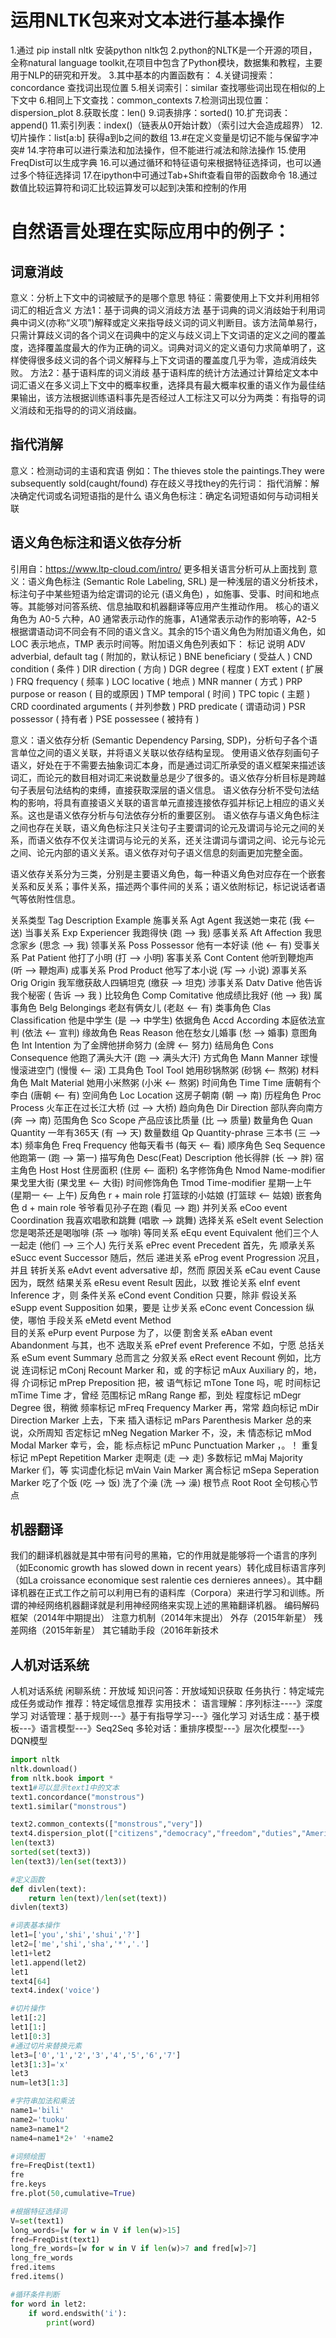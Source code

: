 
# 运用NLTK包来对文本进行基本操作
1.通过 pip install nltk 安装python nltk包
2.python的NLTK是一个开源的项目，全称natural language toolkit,在项目中包含了Python模块，数据集和教程，主要用于NLP的研究和开发。
3.其中基本的内置函数有：
4.关键词搜索：concordance 查找词出现位置
5.相关词索引：similar 查找哪些词出现在相似的上下文中
6.相同上下文查找：common_contexts
7.检测词出现位置：dispersion_plot
8.获取长度：len()
9.词表排序：sorted()
10.扩充词表：append()
11.索引列表：index()（链表从0开始计数）（索引过大会造成超界）
12.切片操作：list[a:b] 获得a到b之间的数组
13.#在定义变量是切记不能与保留字冲突#
14.字符串可以进行乘法和加法操作，但不能进行减法和除法操作
15.使用FreqDist可以生成字典
16.可以通过循环和特征语句来根据特征选择词，也可以通过多个特征选择词
17.在ipython中可通过Tab+Shift查看自带的函数命令
18.通过数值比较运算符和词汇比较运算发可以起到决策和控制的作用


# 自然语言处理在实际应用中的例子：

## 词意消歧
意义：分析上下文中的词被赋予的是哪个意思
特征：需要使用上下文并利用相邻词汇的相近含义
方法1：基于词典的词义消歧方法
    基于词典的词义消歧始于利用词典中词义(亦称“义项”)解释或定义来指导歧义词的词义判断目。该方法简单易行，只需计算歧义词的各个词义在词典中的定义与歧义词上下文词语的定义之间的覆盖度，选择覆盖度最大的作为正确的词义。词典对词义的定义语句力求简单明了，这样使得很多歧义词的各个词义解释与上下文词语的覆盖度几乎为零，造成消歧失败。
方法2：基于语料库的词义消歧
    基于语料库的统计方法通过计算给定文本中词汇语义在多义词上下文中的概率权重，选择具有最大概率权重的语义作为最佳结果输出，该方法根据训练语料事先是否经过人工标注又可以分为两类：有指导的词义消歧和无指导的的词义消歧幽。

## 指代消解
意义：检测动词的主语和宾语
例如：The thieves stole the paintings.They were subsequently sold(caught/found)
存在歧义寻找they的先行词：
    指代消解：解决确定代词或名词短语指的是什么
    语义角色标注：确定名词短语如何与动词相关联

## 语义角色标注和语义依存分析
引用自：https://www.ltp-cloud.com/intro/ 更多相关语言分析可从上面找到
意义：语义角色标注 (Semantic Role Labeling, SRL) 是一种浅层的语义分析技术，标注句子中某些短语为给定谓词的论元 (语义角色) ，如施事、受事、时间和地点等。其能够对问答系统、信息抽取和机器翻译等应用产生推动作用。 
核心的语义角色为 A0-5 六种，A0 通常表示动作的施事，A1通常表示动作的影响等，A2-5 根据谓语动词不同会有不同的语义含义。其余的15个语义角色为附加语义角色，如LOC 表示地点，TMP 表示时间等。附加语义角色列表如下：
标记	说明
ADV	adverbial, default tag ( 附加的，默认标记 )
BNE	beneﬁciary ( 受益人 )
CND	condition ( 条件 )
DIR	direction ( 方向 )
DGR	degree ( 程度 )
EXT	extent ( 扩展 )
FRQ	frequency ( 频率 )
LOC	locative ( 地点 )
MNR	manner ( 方式 )
PRP	purpose or reason ( 目的或原因 )
TMP	temporal ( 时间 )
TPC	topic ( 主题 )
CRD	coordinated arguments ( 并列参数 )
PRD	predicate ( 谓语动词 )
PSR	possessor ( 持有者 )
PSE	possessee ( 被持有 )

意义：语义依存分析 (Semantic Dependency Parsing, SDP)，分析句子各个语言单位之间的语义关联，并将语义关联以依存结构呈现。 使用语义依存刻画句子语义，好处在于不需要去抽象词汇本身，而是通过词汇所承受的语义框架来描述该词汇，而论元的数目相对词汇来说数量总是少了很多的。语义依存分析目标是跨越句子表层句法结构的束缚，直接获取深层的语义信息。
语义依存分析不受句法结构的影响，将具有直接语义关联的语言单元直接连接依存弧并标记上相应的语义关系。这也是语义依存分析与句法依存分析的重要区别。
语义依存与语义角色标注之间也存在关联，语义角色标注只关注句子主要谓词的论元及谓词与论元之间的关系，而语义依存不仅关注谓词与论元的关系，还关注谓词与谓词之间、论元与论元之间、论元内部的语义关系。语义依存对句子语义信息的刻画更加完整全面。

语义依存关系分为三类，分别是主要语义角色，每一种语义角色对应存在一个嵌套关系和反关系；事件关系，描述两个事件间的关系；语义依附标记，标记说话者语气等依附性信息。

关系类型	Tag	Description	Example
施事关系	Agt	Agent	我送她一束花 (我 <-- 送)
当事关系	Exp	Experiencer	我跑得快 (跑 --> 我)
感事关系	Aft	Affection	我思念家乡 (思念 --> 我)
领事关系	Poss	Possessor	他有一本好读 (他 <-- 有)
受事关系	Pat	Patient	他打了小明 (打 --> 小明)
客事关系	Cont	Content	他听到鞭炮声 (听 --> 鞭炮声)
成事关系	Prod	Product	他写了本小说 (写 --> 小说)
源事关系	Orig	Origin	我军缴获敌人四辆坦克 (缴获 --> 坦克)
涉事关系	Datv	Dative	他告诉我个秘密 ( 告诉 --> 我 )
比较角色	Comp	Comitative	他成绩比我好 (他 --> 我)
属事角色	Belg	Belongings	老赵有俩女儿 (老赵 <-- 有)
类事角色	Clas	Classification	他是中学生 (是 --> 中学生)
依据角色	Accd	According	本庭依法宣判 (依法 <-- 宣判)
缘故角色	Reas	Reason	他在愁女儿婚事 (愁 --> 婚事)
意图角色	Int	Intention	为了金牌他拼命努力 (金牌 <-- 努力)
结局角色	Cons	Consequence	他跑了满头大汗 (跑 --> 满头大汗)
方式角色	Mann	Manner	球慢慢滚进空门 (慢慢 <-- 滚)
工具角色	Tool	Tool	她用砂锅熬粥 (砂锅 <-- 熬粥)
材料角色	Malt	Material	她用小米熬粥 (小米 <-- 熬粥)
时间角色	Time	Time	唐朝有个李白 (唐朝 <-- 有)
空间角色	Loc	Location	这房子朝南 (朝 --> 南)
历程角色	Proc	Process	火车正在过长江大桥 (过 --> 大桥)
趋向角色	Dir	Direction	部队奔向南方 (奔 --> 南)
范围角色	Sco	Scope	产品应该比质量 (比 --> 质量)
数量角色	Quan	Quantity	一年有365天 (有 --> 天)
数量数组	Qp	Quantity-phrase	三本书 (三 --> 本)
频率角色	Freq	Frequency	他每天看书 (每天 <-- 看)
顺序角色	Seq	Sequence	他跑第一 (跑 --> 第一)
描写角色	Desc(Feat)	Description	他长得胖 (长 --> 胖)
宿主角色	Host	Host	住房面积 (住房 <-- 面积)
名字修饰角色	Nmod	Name-modifier	果戈里大街 (果戈里 <-- 大街)
时间修饰角色	Tmod	Time-modifier	星期一上午 (星期一 <-- 上午)
反角色	r + main role		打篮球的小姑娘 (打篮球 <-- 姑娘)
嵌套角色	d + main role		爷爷看见孙子在跑 (看见 --> 跑)
并列关系	eCoo	event Coordination	我喜欢唱歌和跳舞 (唱歌 --> 跳舞)
选择关系	eSelt	event Selection	您是喝茶还是喝咖啡 (茶 --> 咖啡)
等同关系	eEqu	event Equivalent	他们三个人一起走 (他们 --> 三个人)
先行关系	ePrec	event Precedent	首先，先
顺承关系	eSucc	event Successor	随后，然后
递进关系	eProg	event Progression	况且，并且
转折关系	eAdvt	event adversative	却，然而
原因关系	eCau	event Cause	因为，既然
结果关系	eResu	event Result	因此，以致
推论关系	eInf	event Inference	才，则
条件关系	eCond	event Condition	只要，除非
假设关系	eSupp	event Supposition	如果，要是
让步关系	eConc	event Concession	纵使，哪怕
手段关系	eMetd	event Method	
目的关系	ePurp	event Purpose	为了，以便
割舍关系	eAban	event Abandonment	与其，也不
选取关系	ePref	event Preference	不如，宁愿
总括关系	eSum	event Summary	总而言之
分叙关系	eRect	event Recount	例如，比方说
连词标记	mConj	Recount Marker	和，或
的字标记	mAux	Auxiliary	的，地，得
介词标记	mPrep	Preposition	把，被
语气标记	mTone	Tone	吗，呢
时间标记	mTime	Time	才，曾经
范围标记	mRang	Range	都，到处
程度标记	mDegr	Degree	很，稍微
频率标记	mFreq	Frequency Marker	再，常常
趋向标记	mDir	Direction Marker	上去，下来
插入语标记	mPars	Parenthesis Marker	总的来说，众所周知
否定标记	mNeg	Negation Marker	不，没，未
情态标记	mMod	Modal Marker	幸亏，会，能
标点标记	mPunc	Punctuation Marker	，。！
重复标记	mPept	Repetition Marker	走啊走 (走 --> 走)
多数标记	mMaj	Majority Marker	们，等
实词虚化标记	mVain	Vain Marker	
离合标记	mSepa	Seperation Marker	吃了个饭 (吃 --> 饭) 洗了个澡 (洗 --> 澡)
根节点	Root	Root	全句核心节点

## 机器翻译
我们的翻译机器就是其中带有问号的黑箱，它的作用就是能够将一个语言的序列（如Economic growth has slowed down in recent years）转化成目标语言序列（如La croissance economique sest ralentie ces dernieres annees）。其中翻译机器在正式工作之前可以利用已有的语料库（Corpora）来进行学习和训练。所谓的神经网络机器翻译就是利用神经网络来实现上述的黑箱翻译机器。
编码解码框架（2014年中期提出）
注意力机制（2014年末提出）
外存（2015年新星）
残差网络（2015年新星）
其它辅助手段（2016年新技术

## 人机对话系统
人机对话系统
    闲聊系统：开放域
    知识问答：开放域知识获取
    任务执行：特定域完成任务或动作
    推荐：特定域信息推荐
实用技术：
    语言理解：序列标注----》深度学习
    对话管理：基于规则---》基于有指导学习---》强化学习
    对话生成：基于模板---》语言模型---》Seq2Seq
    多轮对话：重排序模型---》层次化模型---》DQN模型



```python
import nltk
nltk.download()
from nltk.book import *
text1#可以显示text1中的文本
text1.concordance("monstrous")
text1.similar("monstrous")
```


```python
text2.common_contexts(["monstrous","very"])
text4.dispersion_plot(["citizens","democracy","freedom","duties","America"])
len(text3)
sorted(set(text3))
len(text3)/len(set(text3))
```


```python
#定义函数
def divlen(text):
    return len(text)/len(set(text))
divlen(text3)
```


```python
#词表基本操作
let1=['you','shi','shui','?']
let2=['me','shi','sha','*','.']
let1+let2
let1.append(let2)
let1
text4[64]
text4.index('voice')
```


```python
#切片操作
let1[:2]
let1[1:]
let1[0:3]
#通过切片来替换元素
let3=['0','1','2','3','4','5','6','7']
let3[1:3]='x'
let3
num=let3[1:3]
```


```python
#字符串加法和乘法
name1='bili'
name2='tuoku'
name3=name1*2
name4=name1*2+' '+name2
```


```python
#词频绘图
fre=FreqDist(text1)
fre
fre.keys
fre.plot(50,cumulative=True)
```


```python
#根据特征选择词
V=set(text1)
long_words=[w for w in V if len(w)>15]
fred=FreqDist(text1)
long_fre_words=[w for w in V if len(w)>7 and fred[w]>7]
long_fre_words
fred.items
fred.items()
```


```python
#循环条件判断
for word in let2:
    if word.endswith('i'):
        print(word)
```
